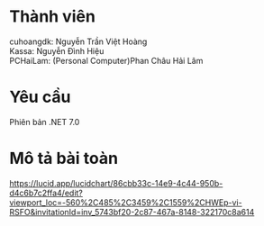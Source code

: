 # Thành viên
cuhoangdk: Nguyễn Trần Việt Hoàng  
Kassa: Nguyễn Đình Hiệu  
PCHaiLam: (Personal Computer)Phan Châu Hải Lâm
# Yêu cầu 
Phiên bản .NET 7.0
# Mô tả bài toàn
https://lucid.app/lucidchart/86cbb33c-14e9-4c44-950b-d4c6b7c2ffa4/edit?viewport_loc=-560%2C485%2C3459%2C1559%2CHWEp-vi-RSFO&invitationId=inv_5743bf20-2c87-467a-8148-322170c8a614
